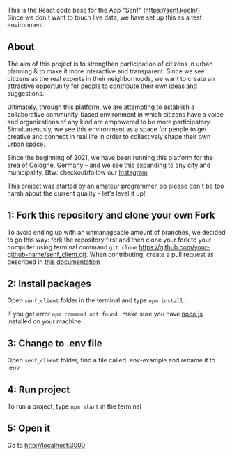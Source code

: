 <!-- @format -->

This is the React code base for the App "Senf" (https://senf.koeln/) <br/>
Since we don't want to touch live data, we have set up this as a test environment.

## About

The aim of this project is to strengthen participation of citizens in urban planning & to make it more interactive and transparent. Since we see citizens as the real experts in their neighborhoods, we want to create an attractive opportunity for people to contribute their own ideas and suggestions.

Ultimately, through this platform, we are attempting to establish a collaborative community-based environment in which citizens have a voice and organizations of any kind are empowered to be more participatory. Simultaneously, we see this environment as a space for people to get creative and connect in real life in order to collectively shape their own urban space.

Since the beginning of 2021, we have been running this platform for the area of Cologne, Germany – and we see this expanding to any city and municipality. Btw: checkout/follow our [Instagram](https://www.instagram.com/senf.koeln/)

This project was started by an amateur programmer, so please don't be too harsh about the current quality - let's level it up!

## 1: Fork this repository and clone your own Fork

To avoid ending up with an unmanageable amount of branches, we decided to go this way: fork the repository first and then clone your fork to your computer using terminal command `git clone` https://github.com/your-github-name/senf_client.git. When contributing, create a pull request as described in [this documentation](/docs/CREATE_A_PULL_REQUEST.md)


## 2: Install packages


Open `senf_client` folder in the terminal and type `npm install`.

If you get error `npm command not found ` make sure you have [node.js](https://nodejs.org/en/)  installed on your machine.


## 3: Change to .env file

Open `senf_client` folder, find a file called .env-example and rename it to .env

## 4: Run project

To run a project, type `npm start` in the terminal 

## 5: Open it

Go to [http://localhost:3000](http://localhost:3000)


